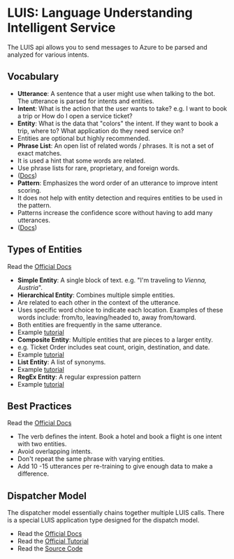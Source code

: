 # LUIS: Language Understanding Intelligent Service

The LUIS api allows you to send messages to Azure to be parsed and analyzed for various intents.


## Vocabulary

* **Utterance**: A sentence that a user might use when talking to the bot.  The utterance is parsed for intents and entities.
* **Intent**: What is the action that the user wants to take?  e.g. I want to book a trip or How do I open a service ticket?
* **Entity**: What is the data that "colors" the intent.  If they want to book a trip, where to?  What application do they need service on?
 * Entities are optional but highly recommended.
* **Phrase List**: An open list of related words / phrases.  It is not a set of exact matches.
 * It is used a hint that some words are related.
 * Use phrase lists for rare, proprietary, and foreign words.
 * ([Docs](https://docs.microsoft.com/en-us/azure/cognitive-services/luis/luis-concept-feature))
* **Pattern**: Emphasizes the word order of an utterance to improve intent scoring.
 * It does not help with entity detection and requires entities to be used in the pattern.
 * Patterns increase the confidence score without having to add many utterances.
 * ([Docs](https://docs.microsoft.com/en-us/azure/cognitive-services/luis/luis-concept-patterns))


## Types of Entities

Read the [Official Docs](https://docs.microsoft.com/en-us/azure/cognitive-services/luis/luis-how-plan-your-app#identify-your-entities)

* **Simple Entity**: A single block of text.  e.g. "I'm traveling to *Vienna, Austria*".
* **Hierarchical Entity**: Combines multiple simple entities.
 * Are related to each other in the context of the utterance.
 * Uses specific word choice to indicate each location. Examples of these words include: from/to, leaving/headed to, away from/toward.
 * Both entities are frequently in the same utterance. 
 * Example [tutorial](https://docs.microsoft.com/en-us/azure/cognitive-services/luis/luis-quickstart-intent-and-hier-entity)
* **Composite Entity**: Multiple entities that are pieces to a larger entity.
 * e.g. Ticket Order includes seat count, origin, destination, and date.
 * Example [tutorial](https://docs.microsoft.com/en-us/azure/cognitive-services/luis/luis-tutorial-composite-entity)
* **List Entity**: A list of synonyms.
 * Example [tutorial](https://docs.microsoft.com/en-us/azure/cognitive-services/luis/luis-quickstart-intent-and-list-entity)
* **RegEx Entity**: A regular expression pattern
 * Example [tutorial](https://docs.microsoft.com/en-us/azure/cognitive-services/luis/luis-quickstart-intents-regex-entity)


## Best Practices

Read the [Official Docs](https://docs.microsoft.com/en-us/azure/cognitive-services/luis/luis-concept-best-practices)

* The verb defines the intent.  Book a hotel and book a flight is one intent with two entities.
* Avoid overlapping intents.  
* Don't repeat the same phrase with varying entities.
* Add 10 -15 utterances per re-training to give enough data to make a difference.

## Dispatcher Model

The dispatcher model essentially chains together multiple LUIS calls.  There is a special LUIS application type designed for the dispatch model.

* Read the [Official Docs](https://docs.microsoft.com/en-us/azure/cognitive-services/luis/luis-concept-enterprise#dispatch-tool-and-model)
* Read the [Official Tutorial](https://aka.ms/bot-dispatch)
* Read the [Source Code](https://github.com/Microsoft/botbuilder-tools/tree/master/Dispatch)